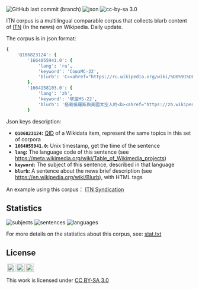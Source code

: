 ![GitHub last commit (branch)](https://img.shields.io/github/last-commit/shizhao/ITN-corpus/main)
![json](https://img.shields.io/badge/json-validated-brightgreen)
![cc-by-sa 3.0](https://img.shields.io/badge/license-cc--by--sa%203.0-green)

ITN corpus is a multilingual comparable corpus that collects blurb content of  [ITN](https://en.wikipedia.org/wiki/Template:In_the_news) (In the news) on Wikipedia. Daily update.

The corpus is in json format:

```ruby
{
    'Q106823124': {
        '1664055941.0': {
            'lang': 'ru',
            'keyword': 'СоюзМС-22',
            'blurb': 'С«<ahref="https://ru.wikipedia.org/wiki/%D0%91%D0%B0%D0%B9%D0%BA%D0%BE%D0%BD%D1%83%D1%80"title="Байконур">Байконура</a>»стартовалкосмическийкорабль<b>«<ahref="https://ru.wikipedia.org/wiki/%D0%A1%D0%BE%D1%8E%D0%B7_%D0%9C%D0%A1-22"title="Союз МС-22">СоюзМС-22</a>»</b>стремячленами<ahref="https://ru.wikipedia.org/wiki/%D0%9C%D0%9A%D0%A1-68"title="МКС-68">68-йдолговременнойэкспедицииМКС</a>.'
        },
        '1664158103.0': {
            'lang': 'zh',
            'keyword': '联盟MS-22',
            'blurb': '搭載俄羅斯與美國太空人的<b><ahref="https://zh.wikipedia.org/wiki/%E8%81%94%E7%9B%9FMS-22"title="联盟MS-22">聯盟MS-22</a></b><small>（图）</small>自哈萨克斯坦<aclass="mw-redirect"href="https://zh.wikipedia.org/wiki/%E6%8B%9C%E7%A7%91%E5%8A%AA%E7%88%BE%E5%A4%AA%E7%A9%BA%E7%99%BC%E5%B0%84%E5%A0%B4"title="拜科努爾太空發射場">拜科努尔航天发射场</a>發射升空，並與<aclass="mw-redirect"href="https://zh.wikipedia.org/wiki/%E5%9C%8B%E9%9A%9B%E5%A4%AA%E7%A9%BA%E7%AB%99"title="國際太空站">國際太空站</a>完成對接。'
        }

```
Json keys description:

- **`Q106823124`:** [QID](https://www.wikidata.org/wiki/Help:Items) of a Wikidata item, represent the same topics in this set of corpora
- **`1664055941.0`:** Unix timestamp, get the time of the sentence
- **`lang`:** The language code of this sentence (see https://meta.wikimedia.org/wiki/Table_of_Wikimedia_projects)
- **`keyword`:** The subject of this sentence, described in that language
- **`blurb`:** A sentence about the news brief description (see https://en.wikipedia.org/wiki/Blurb), with HTML tags

An example using this corpus： [ITN Syndication](https://itnsyn.toolforge.org/)

## Statistics
![subjects](https://img.shields.io/badge/subjects-%3E200-blue)
![sentences](https://img.shields.io/badge/sentences-%3E3000-blue)
![languages](https://img.shields.io/badge/languages-55-blue)

For more details on the statistics about this corpus, see: [stat.txt](./stat.txt)

## License
<p xmlns:cc="http://creativecommons.org/ns#" >
<img style="height:22px!important;margin-left:3px;vertical-align:text-bottom;" src="https://mirrors.creativecommons.org/presskit/icons/cc.svg?ref=chooser-v1"><img style="height:22px!important;margin-left:3px;vertical-align:text-bottom;" src="https://mirrors.creativecommons.org/presskit/icons/by.svg?ref=chooser-v1"><img style="height:22px!important;margin-left:3px;vertical-align:text-bottom;" src="https://mirrors.creativecommons.org/presskit/icons/sa.svg?ref=chooser-v1">
 
This work is licensed under <a href="http://creativecommons.org/licenses/by-sa/3.0/?ref=chooser-v1" target="_blank" rel="license noopener noreferrer" style="display:inline-block;">CC BY-SA 3.0</a></p>
